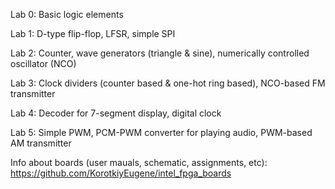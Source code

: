 Lab 0: Basic logic elements

Lab 1: D-type flip-flop, LFSR, simple SPI

Lab 2: Counter, wave generators (triangle & sine), numerically controlled oscillator (NCO)

Lab 3: Clock dividers (counter based & one-hot ring based), NCO-based FM transmitter

Lab 4: Decoder for 7-segment display, digital clock

Lab 5: Simple PWM, PCM-PWM converter for playing audio, PWM-based AM transmitter

Info about boards (user mauals, schematic, assignments, etc): https://github.com/KorotkiyEugene/intel_fpga_boards
